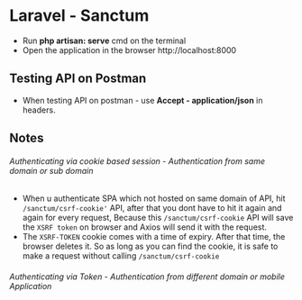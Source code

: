 # Laravel - Sanctum

- Run **php artisan: serve** cmd on the terminal
- Open the application in the  browser http://localhost:8000

## Testing API on Postman
 - When testing API on postman - use **Accept - application/json** in headers.
 
## Notes
###### Authenticating via cookie based session  - Authentication from same domain or sub domain
  * When u authenticate SPA which not hosted on same domain of API,  hit `/sanctum/csrf-cookie'` API, after that you dont have to hit it again and again for every request, Because this `/sanctum/csrf-cookie` API will save the `XSRF token` on browser and Axios will send it with the request.
  * The `XSRF-TOKEN` cookie comes with a time of expiry. After that time, the browser deletes it. So as long as you can find the cookie, it is safe to make a request without calling `/sanctum/csrf-cookie`
  
###### Authenticating via Token - Authentication from different domain or mobile Application